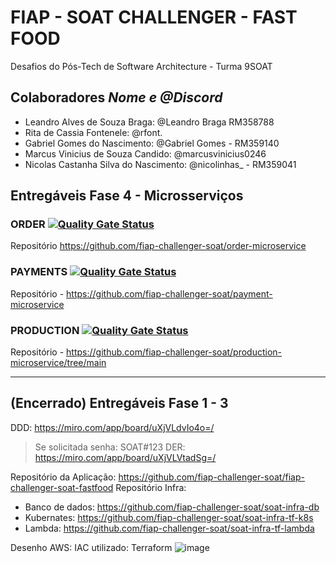 # FIAP - SOAT CHALLENGER - FAST FOOD

Desafios do Pós-Tech de Software Architecture - Turma 9SOAT

## Colaboradores <i>Nome e @Discord</i> 

- Leandro Alves de Souza Braga: @Leandro Braga RM358788
- Rita de Cassia Fontenele: @rfont.
- Gabriel Gomes do Nascimento: @Gabriel Gomes - RM359140
- Marcus Vinicius de Souza Candido: @marcusvinicius0246
- Nicolas Castanha Silva do Nascimento: @nicolinhas_ - RM359041

## Entregáveis Fase 4 - Microsserviços

### ORDER [![Quality Gate Status](https://sonarcloud.io/api/project_badges/measure?project=fiap-challenger-soat_order-microservice&metric=alert_status&token=7d80ca0455853840a61de1575a083bf9fa0d862c)](https://sonarcloud.io/summary/new_code?id=fiap-challenger-soat_order-microservice)
Repositório https://github.com/fiap-challenger-soat/order-microservice

### PAYMENTS [![Quality Gate Status](https://sonarcloud.io/api/project_badges/measure?project=fiap-challenger-soat_payment-microservice&metric=alert_status&token=abece6b015f52735b649c941549f3cb17b862e85)](https://sonarcloud.io/summary/new_code?id=fiap-challenger-soat_payment-microservice)
Repositório - https://github.com/fiap-challenger-soat/payment-microservice

### PRODUCTION [![Quality Gate Status](https://sonarcloud.io/api/project_badges/measure?project=fiap-challenger-soat_production-microservice&metric=alert_status&token=3e5c1bf1636b031a073cb4fb92c5e08219961488)](https://sonarcloud.io/summary/new_code?id=fiap-challenger-soat_production-microservice)
Repositório - https://github.com/fiap-challenger-soat/production-microservice/tree/main


---

## (Encerrado) Entregáveis Fase 1 - 3

DDD: https://miro.com/app/board/uXjVLdvIo4o=/ 
> Se solicitada senha: SOAT#123
DER: https://miro.com/app/board/uXjVLVtadSg=/

Repositório da Aplicação: https://github.com/fiap-challenger-soat/fiap-challenger-soat-fastfood
Repositório Infra: 
- Banco de dados: https://github.com/fiap-challenger-soat/soat-infra-db
- Kubernates: https://github.com/fiap-challenger-soat/soat-infra-tf-k8s
- Lambda: https://github.com/fiap-challenger-soat/soat-infra-tf-lambda

Desenho AWS: 
IAC utilizado: Terraform
![image](https://github.com/user-attachments/assets/d9850ee7-8925-4916-b798-78f07626a28d)

